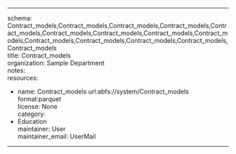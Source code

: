 


---  
schema: Contract_models,Contract_models,Contract_models,Contract_models,Contract_models,Contract_models,Contract_models,Contract_models,Contract_models,Contract_models,Contract_models,Contract_models,Contract_models,Contract_models  
title: Contract_models  
organization: Sample Department  
notes:   
resources:  
- name: Contract_models 
 url:abfs://system/Contract_models 
 format:parquet  
license: None  
category:
 - Education  
maintainer: User  
maintainer_email: UserMail  
---
